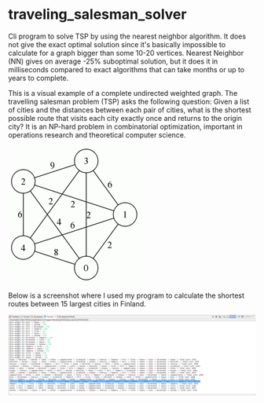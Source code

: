 # traveling_salesman_solver
Cli program to solve TSP by using the nearest neighbor algorithm. It does not give the exact optimal solution since it's basically impossible to calculate for a graph bigger than some 10-20 vertices. Nearest Neighbor (NN) gives on average -25% suboptimal solution, but it does it in milliseconds compared to exact algorithms that can take months or up to years to complete.

This is a visual example of a complete undirected weighted graph. The travelling salesman problem (TSP) asks the following question: Given a list of cities and the distances between each pair of cities, what is the shortest possible route that visits each city exactly once and returns to the origin city? It is an NP-hard problem in combinatorial optimization, important in operations research and theoretical computer science.


![alt tag](https://github.com/paulyv/traveling_salesman_solver/raw/master/example_complete_undirected_weighted_graph.gif)

Below is a screenshot where I used my program to calculate the shortest routes between 15 largest cities in Finland.

![alt tag](https://github.com/paulyv/traveling_salesman_solver/raw/master/screenshot.png)

